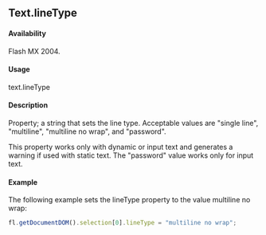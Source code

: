 ## Text.lineType

#### Availability

Flash MX 2004.

#### Usage

text.lineType

#### Description

Property; a string that sets the line type. Acceptable values are "single line", "multiline", "multiline no wrap", and "password".

This property works only with dynamic or input text and generates a warning if used with static text. The "password"
value works only for input text.

#### Example

The following example sets the lineType property to the value multiline no wrap: 
```javascript
fl.getDocumentDOM().selection[0].lineType = "multiline no wrap";
```